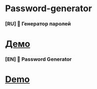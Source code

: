 # Password-generator
### [RU] 🔐 Генератор паролей
# [Демо](https://haloger7.github.io/Password-generator/)
### [EN] 🔐 Password Generator
# [Demo](https://haloger7.github.io/Password-generator/)
